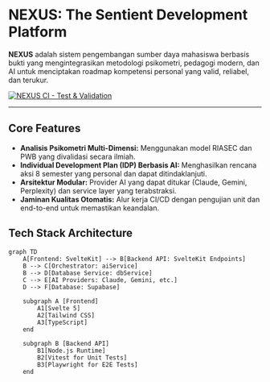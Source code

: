 # NEXUS: The Sentient Development Platform

**NEXUS** adalah sistem pengembangan sumber daya mahasiswa berbasis bukti yang mengintegrasikan metodologi psikometri, pedagogi modern, dan AI untuk menciptakan roadmap kompetensi personal yang valid, reliabel, dan terukur.

[![NEXUS CI - Test & Validation](https://github.com/Muhammad-Fauzan22/NEXUS-SENTIENT-PLATFORM/actions/workflows/ci.yml/badge.svg)](https://github.com/Muhammad-Fauzan22/NEXUS-SENTIENT-PLATFORM/actions/workflows/ci.yml)

---



## Core Features

-   **Analisis Psikometri Multi-Dimensi:** Menggunakan model RIASEC dan PWB yang divalidasi secara ilmiah.
-   **Individual Development Plan (IDP) Berbasis AI:** Menghasilkan rencana aksi 8 semester yang personal dan dapat ditindaklanjuti.
-   **Arsitektur Modular:** Provider AI yang dapat ditukar (Claude, Gemini, Perplexity) dan service layer yang terabstraksi.
-   **Jaminan Kualitas Otomatis:** Alur kerja CI/CD dengan pengujian unit dan end-to-end untuk memastikan keandalan.

## Tech Stack Architecture

```mermaid
graph TD
    A[Frontend: SvelteKit] --> B[Backend API: SvelteKit Endpoints]
    B --> C[Orchestrator: aiService]
    B --> D[Database Service: dbService]
    C --> E[AI Providers: Claude, Gemini, etc.]
    D --> F[Database: Supabase]

    subgraph A [Frontend]
        A1[Svelte 5]
        A2[Tailwind CSS]
        A3[TypeScript]
    end

    subgraph B [Backend API]
        B1[Node.js Runtime]
        B2[Vitest for Unit Tests]
        B3[Playwright for E2E Tests]
    end